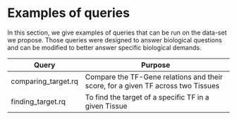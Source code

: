 # Examples of queries

In this section, we give examples of queries that can be run on the data-set we propose.
Those queries were designed to answer biological questions and can be modified to better answer specific biological demands.

| Query | Purpose |
|---|---|
|comparing_target.rq| Compare the TF-Gene relations and their score, for a given TF across two Tissues |
|finding_target.rq| To find the target of a specific TF in a given Tissue |
